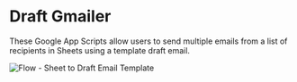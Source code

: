 # Draft Gmailer

These Google App Scripts allow users to send multiple emails from a list of recipients in Sheets using a template draft email.

![Flow - Sheet to Draft Email Template](https://user-images.githubusercontent.com/2447375/123872925-b6cdc500-d903-11eb-97d0-de0fd2ece8d5.png)

